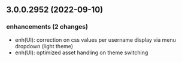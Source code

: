 ## 3.0.0.2952 (2022-09-10)

### enhancements (2 changes)

- enh(UI): correction on css values per username display via menu dropdown (light theme)
- enh(UI): optimized asset handling on theme switching
